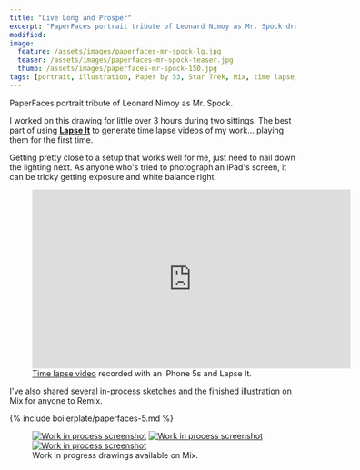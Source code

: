 ```yaml
---
title: "Live Long and Prosper"
excerpt: "PaperFaces portrait tribute of Leonard Nimoy as Mr. Spock drawn with Paper by 53 on an iPad."
modified: 
image: 
  feature: /assets/images/paperfaces-mr-spock-lg.jpg
  teaser: /assets/images/paperfaces-mr-spock-teaser.jpg
  thumb: /assets/images/paperfaces-mr-spock-150.jpg
tags: [portrait, illustration, Paper by 53, Star Trek, Mix, time lapse, black and white]
---
```


PaperFaces portrait tribute of Leonard Nimoy as Mr. Spock.

I worked on this drawing for little over 3 hours during two sittings. The best part of using [**Lapse It**](http://www.lapseit.com/) to generate time lapse videos of my work... playing them for the first time. 

Getting pretty close to a setup that works well for me, just need to nail down the lighting next. As anyone who's tried to photograph an iPad's screen, it can be tricky getting exposure and white balance right.

<figure>
  <iframe width="560" height="315" src="https://www.youtube.com/embed/qhEtbFlxfm4" frameborder="0"> </iframe>
  <figcaption><a href="https://www.youtube.com/watch?v=qhEtbFlxfm4">Time lapse video</a> recorded with an iPhone 5s and Lapse It.</figcaption>
</figure>

I've also shared several in-process sketches and the [finished illustration](https://mix.fiftythree.com/11098-Michael-Rose/2406576) on Mix for anyone to Remix.

{% include boilerplate/paperfaces-5.md %}

<figure class="third">
  <a href="https://mix.fiftythree.com/11098-Michael-Rose/2394700"><img src="{{ site.url }}/assets/images/paperfaces-mr-spock-process-1-600.jpg" alt="Work in process screenshot"></a>
  <a href="https://mix.fiftythree.com/11098-Michael-Rose/2394966"><img src="{{ site.url }}/assets/images/paperfaces-mr-spock-process-2-600.jpg" alt="Work in process screenshot"></a>
  <a href="https://mix.fiftythree.com/11098-Michael-Rose/2400718"><img src="{{ site.url }}/assets/images/paperfaces-mr-spock-process-3-600.jpg" alt="Work in process screenshot"></a>
  <figcaption>Work in progress drawings available on Mix.</figcaption>
</figure>
